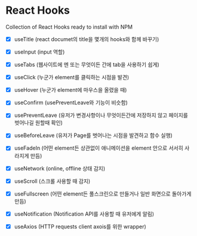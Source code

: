 # React Hooks

Collection of React Hooks ready to install with NPM

- [x] useTitle
      (react documet의 title을 몇개의 hooks와 함께 바꾸기)

- [x] useInput
      (input 역할)

- [x] useTabs
      (웹사이트에 멘 또는 무엇이든 간에 tab을 사용하기 쉽게)

- [x] useClick
      (누군가 element를 클릭하는 시점을 발견)

- [x] useHover
      (누군가 element에 마우스을 올렸을 때)

- [x] useConfirm
      (usePreventLeave와 기능이 비슷함)

- [x] usePreventLeave
      (유저가 변경사항이나 무엇이든간에 저장하지 않고 페이지를 벗어나길 원할때 확인)

- [x] useBeforeLeave
      (유저가 Page를 벗어나는 시점을 발견하고 함수 실행)

- [x] useFadeIn
      (어떤 element든 상관없이 애니메이션을 element 안으로 서서히 사라지게 만듬)

- [x] useNetwork
      (online, offline 상태 감지)

- [x] useScroll
      (스크롤 사용할 때 감지)

- [x] useFullscreen
      (어떤 element든 풀스크린으로 만들거나 일반 화면으로 돌아가게 만듬)

- [x] useNotification
      (Notification API를 사용할 때 유저에게 알림)

- [x] useAxios
      (HTTP requests client axois를 위한 wrapper)
